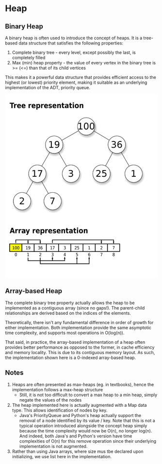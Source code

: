# Heap

## Binary Heap
A binary heap is often used to introduce the concept of heaps. It is a tree-based data structure that satisfies the 
following properties:
1. Complete binary tree - every level, except possibly the last, is completely filled
2. Max (min) heap property - the value of every vertex in the binary tree is >= (<=) than that of its child vertices

This makes it a powerful data structure that provides efficient access to the highest (or lowest) priority element, 
making it suitable as an underlying implementation of the ADT, priority queue.

![max heap](../../../assets/max_heap.png)

## Array-based Heap
The complete binary tree property actually allows the heap to be implemented as a contiguous array (since no gaps!).
The parent-child relationships are derived based on the indices of the elements.

Theoretically, there isn't any fundamental difference in order of growth for either implementation.
Both implementation provide the same asymptotic time complexity, and supports most operations in O(log(n)).

That said, in practice, the array-based implementation of a heap often provides better performance as opposed to the 
former, in cache efficiency and memory locality. This is due to its contiguous memory layout. As such, 
the implementation shown here is a 0-indexed array-based heap.


## Notes
1. Heaps are often presented as max-heaps (eg. in textbooks), hence the implementation follows a max-heap structure
    - Still, it is not too difficult to convert a max heap to a min heap, simply negate the values of the nodes
2. The heap implemented here is actually augmented with a Map data type. This allows identification of nodes by key. 
   - Java's PriorityQueue and Python's heap actually support the removal of a node identified by its value / key. 
      Note that this is not a typical operation introduced alongside the concept heap simply because the time complexity 
      would now be O(n), no longer log(n). And indeed, both Java's and Python's version have time complexities 
      of O(n) for this remove operation since their underlying implementation is not augmented.
3. Rather than using Java arrays, where size mus tbe declared upon initializing, we use list here in the implementation.
